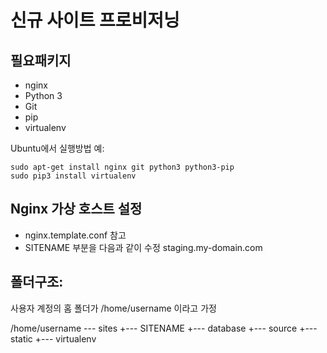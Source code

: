 신규 사이트 프로비저닝
=====================

## 필요패키지

* nginx
* Python 3
* Git
* pip
* virtualenv

Ubuntu에서 실행방법 예:

	sudo apt-get install nginx git python3 python3-pip
	sudo pip3 install virtualenv

## Nginx 가상 호스트 설정

* nginx.template.conf 참고
* SITENAME 부분을 다음과 같이 수정 staging.my-domain.com

## 폴더구조:
사용자 계정의 홈 폴더가 /home/username 이라고 가정

/home/username
--- sites
    +--- SITENAME
         +--- database
         +--- source
         +--- static
         +--- virtualenv
